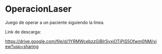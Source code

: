 # OperacionLaser
Juego de operar a un paciente siguiendo la linea.

Link de descarga: 

https://drive.google.com/file/d/1YRMWcebzzGiBlrSyxjOTiPjS5Ofwm0NM/view?usp=sharing
